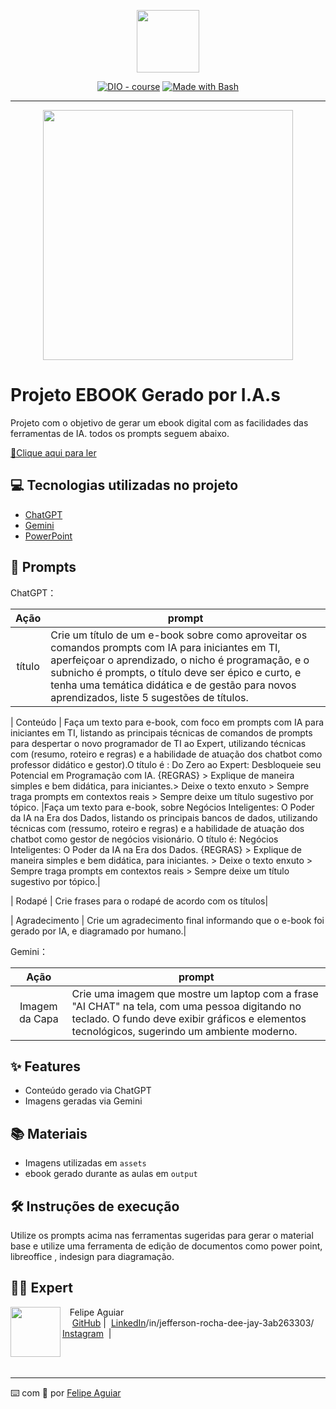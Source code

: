 <p align="center">
    <img width="100" src=".github/assets/banner.png">
</p>


<p align="center">
<a href="https://dio.me/"><img src="https://img.shields.io/badge/DIO-Course-28DA77?logo=youtube" alt="DIO - course"></a>
<a href="https://www.gnu.org/software/bash/" title="Go to Bash homepage"><img src="https://img.shields.io/badge/Prompt-Project-blue?logo=gnu-bash&amp;logoColor=white" alt="Made with Bash"></a></p>

-------


<p align="center">
<img 
    src="./assets/cover.png"
    width="400"  
/>
</p>

# Projeto EBOOK Gerado por I.A.s
Projeto com o objetivo de gerar um ebook digital com as facilidades das ferramentas de IA. todos os prompts
seguem abaixo.

<a href="https://github.com/felipeAguiarCode/prompts-recipe-to-create-a-ebook/blob/main/output/ebook%20-%20css%20jedi%20output.pdf" title="View PDF now"> 📕Clique aqui para ler</a>

## 💻 Tecnologias utilizadas no projeto

- [ChatGPT](https://chat.openai.com/) 
- [Gemini](https://gemini.google.com/app?hl=pt-BR)
- [PowerPoint](https://www.microsoft.com/en/microsoft-365/powerpoin)

## 🧠 Prompts


ChatGPT：

|   Ação   | prompt                                                                                                                                                                                                                                                                         |
| :------: | ------------------------------------------------------------------------------------------------------------------------------------------------------------------------------------------------------------------------------------------------------------------------------ |
|  título  | Crie um título de um e-book sobre como aproveitar os comandos prompts com IA para iniciantes em TI, aperfeiçoar o aprendizado, o nicho é programação, e o subnicho é prompts, o título deve ser épico e curto, e tenha uma temática didática e de gestão para novos aprendizados, liste 5 sugestões de títulos.|

|  Conteúdo  | Faça um texto para e-book, com foco em prompts com IA para iniciantes em TI, listando as principais técnicas de comandos de prompts para despertar o novo programador de TI ao Expert, utilizando técnicas com (resumo, roteiro e regras) e a habilidade de atuação dos chatbot como professor didático e gestor).O título é : Do Zero ao Expert: Desbloqueie seu Potencial em Programação com IA. {REGRAS} > Explique de maneira simples e bem didática, para iniciantes.> Deixe o texto enxuto > Sempre traga prompts em contextos reais > Sempre deixe um título sugestivo por tópico. |Faça um texto para e-book, sobre Negócios Inteligentes: O Poder da IA na Era dos Dados, listando os principais bancos de dados, utilizando técnicas com (ressumo, roteiro e regras) e a habilidade de atuação dos chatbot como gestor de negócios visionário. O título é: Negócios Inteligentes: O Poder da IA na Era dos Dados. {REGRAS} > Explique de maneira simples e bem didática, para iniciantes. > Deixe o texto enxuto > Sempre traga prompts em contextos reais > Sempre deixe um título sugestivo por tópico.|

|  Rodapé  | Crie frases para o rodapé de acordo com os títulos|

| Agradecimento  | Crie um agradecimento final informando que o e-book foi gerado por IA, e diagramado por humano.|

Gemini：

|  Ação  | prompt                                                                                 |
| :----: | -------------------------------------------------------------------------------------- |
| Imagem da Capa | Crie uma imagem  que mostre um laptop com a frase "AI CHAT" na tela, com uma pessoa digitando no teclado. O fundo deve exibir gráficos e elementos tecnológicos, sugerindo um ambiente moderno. |

## ✨ Features

- Conteúdo gerado via ChatGPT
- Imagens geradas via Gemini

## 📚 Materiais

- Imagens utilizadas em `assets`
- ebook gerado durante as aulas em `output`

## 🛠️ Instruções de execução

Utilize os prompts acima nas ferramentas sugeridas para gerar o material base e utilize uma ferramenta de edição de documentos como power point, libreoffice , indesign para diagramação.

## 👨‍💻 Expert

<p>
    <img 
      align=left 
      margin=10 
      width=80 
      src="https://avatars.githubusercontent.com/u/37452836?v=4"
    />
    <p>&nbsp&nbsp&nbspFelipe Aguiar<br>
    &nbsp&nbsp&nbsp
    <a href="https://github.com/felipeAguiarCode">
    GitHub</a>&nbsp;|&nbsp;
    <a href="www.linkedin.com/in/
felipe-exe">LinkedIn</a>/in/jefferson-rocha-dee-jay-3ab263303/
    <a href="https://www.instagram.com/felipeaguiar.exe/">
    Instagram</a>
&nbsp;|&nbsp;</p>
</p>
<br/><br/>
<p>

---

⌨️ com 💜 por [Felipe Aguiar](https://github.com/felipeAguiarCode)
